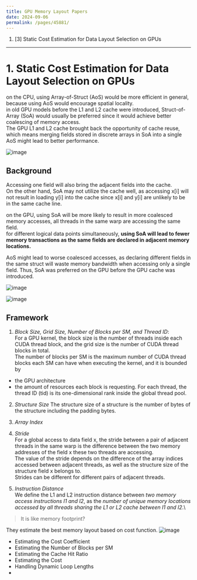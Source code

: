 ```yaml
---
title: GPU Memory Layout Papers
date: 2024-09-06
permalink: /pages/45881/
---
```


1. [3] Static Cost Estimation for Data Layout Selection on GPUs


---
# 1. Static Cost Estimation for Data Layout Selection on GPUs

on the CPU, using Array-of-Struct (AoS) would be more efficient in general, because using AoS would encourage spatial locality. \
in old GPU models before the L1 and L2 cache were introduced, Struct-of-Array (SoA) would usually be preferred since it would achieve better coalescing of memory access.\
The GPU L1 and L2 cache brought back the opportunity of cache reuse, which means merging fields stored in discrete arrays in SoA into a single AoS might lead to better performance.

![image](https://github.com/user-attachments/assets/e66b1b8b-4b92-4825-8de2-0f1b2d693a73)


## Background
Accessing one field will also bring the adjacent fields into the cache.\
On the other hand, SoA may not utilize the cache well, as accessing x[i] will not result in loading y[i] into the cache since x[i] and y[i] are unlikely to be in the same cache line.

on the GPU, using SoA will be more likely to result in more coalesced memory accesses, all threads in the same warp are accessing the same field.\
for different logical data points simultaneously, **using SoA will lead to fewer memory transactions as the same fields are declared in adjacent memory locations.**

AoS might lead to worse coalesced accesses, as declaring different fields in the same struct will waste memory bandwidth when accessing only a single field. Thus, SoA was preferred
on the GPU before the GPU cache was introduced.

![image](https://github.com/user-attachments/assets/47be4998-06ec-4edf-81bc-555a4638e264)

![image](https://github.com/user-attachments/assets/2e9f4e11-0ebf-4922-bc78-b27bdce58880)


## Framework

1) *Block Size, Grid Size, Number of Blocks per SM, and Thread ID*:\
For a GPU kernel, the block size is the number of threads inside each CUDA thread block, and the grid size is the number of CUDA thread blocks in total.\
The number of blocks per SM is the maximum number of CUDA thread blocks each SM can have when executing the kernel, and it is bounded by
- the GPU architecture
- the amount of resources each block is requesting.
For each thread, the thread ID (tid) is its one-dimensional rank inside the global thread pool.

2) *Structure Size*
The structure size of a structure is the number of bytes of the structure including the padding bytes.

3) *Array Index*

4) *Stride*\
For a global access to data field x, the stride between a pair of adjacent threads in the same warp is the difference between the two memory addresses of the field x these two threads are accessing.\
The value of the stride depends on the difference of the array indices accessed between adjacent threads, as well as the structure size of the structure field x belongs to.\
Strides can be different for different pairs of adjacent threads.

5) *Instruction Distance*\
We define the L1 and L2 instruction distance between *two memory access instructions I1 and I2*, as the *number of unique memory locations accessed
by all threads sharing the L1 or L2 cache between I1 and I2*.\

> It is like memory footprint?

They estimate the best memory layout based on cost function.
![image](https://github.com/user-attachments/assets/39d8ac2f-109f-419e-9430-742fb3456603)

-  Estimating the Cost Coefficient
-  Estimating the Number of Blocks per SM
-  Estimating the Cache Hit Ratio
-  Estimating the Cost
-   Handling Dynamic Loop Lengths
-  

